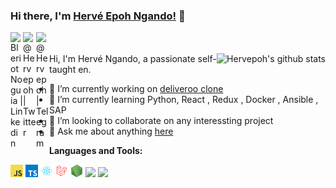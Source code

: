 
<!---
- 👋 Hi, I’m @Hervepoh
- 👀 I’m interested in devops
- 🌱 I’m currently learning Redux
- 💞️ I’m looking to collaborate on ...
- 📫 How to reach me ...

Hervepoh/Hervepoh is a ✨ special ✨ repository because its `README.md` (this file) appears on your GitHub profile.
You can click the Preview link to take a look at your changes.
--->

### Hi there, I'm [Hervé Epoh Ngando!](https://herveepoh.com) 👋

<a href="https://www.linkedin.com/in/hervepoh/">
  <img align="left" alt="Bleriot Noguia | Linkedin" width="20px" src="https://raw.githubusercontent.com/bleriotnoguia/bleriotnoguia/main/assets/img/linkedIn.png" />
</a>
<a href="https://twitter.com/hervepoh">
  <img align="left" alt=" @Hervepoh | Twitter" width="21px" src="https://raw.githubusercontent.com/bleriotnoguia/bleriotnoguia/master/assets/img/twitter.svg" />
</a>
<a href="https://t.me/hervepoh">
  <img align="left" alt=" @Hervepoh | Telegram" width="21px" src="https://raw.githubusercontent.com/bleriotnoguia/bleriotnoguia/master/assets/img/telegram.png" />
</a>

<br />
<br />
<img align="right" src="https://github-readme-stats.vercel.app/api?username=Hervepoh&show_icons=true&include_all_commits=true&theme=github_dark" alt="Hervepoh's github stats" />
<div>
  Hi, I'm Hervé Ngando, a passionate self-taught en.

  - 🔭 I’m currently working on [deliveroo clone](https://github.com/Hervepoh/deliveroo_clone)
  - 🌱 I’m currently learning Python, React , Redux , Docker , Ansible , SAP
  - 👯 I’m looking to collaborate on any interessting project
  - 💬 Ask me about anything [here](https://github.com/Hervepoh/Hervepoh/issues)

  **Languages and Tools:**  

  <code><img height="20" src="https://raw.githubusercontent.com/github/explore/80688e429a7d4ef2fca1e82350fe8e3517d3494d/topics/javascript/javascript.png"></code>
  <code><img height="20" src="https://raw.githubusercontent.com/github/explore/80688e429a7d4ef2fca1e82350fe8e3517d3494d/topics/typescript/typescript.png"></code>
  <code><img height="20" src="https://raw.githubusercontent.com/github/explore/80688e429a7d4ef2fca1e82350fe8e3517d3494d/topics/react/react.png"></code>
  <code><img height="20" src="https://raw.githubusercontent.com/github/explore/56a826d05cf762b2b50ecbe7d492a839b04f3fbf/topics/laravel/laravel.png"></code>
  <code><img height="20" src="https://raw.githubusercontent.com/github/explore/80688e429a7d4ef2fca1e82350fe8e3517d3494d/topics/nodejs/nodejs.png"></code>
  <code><img height="20" src="https://upload.wikimedia.org/wikipedia/commons/thumb/3/33/Figma-logo.svg/1200px-Figma-logo.svg.png"></code>
  <code><img height="20" src="https://raw.githubusercontent.com/bleriotnoguia/bleriotnoguia/master/assets/img/tools/redux.png"></code>   
</div>
